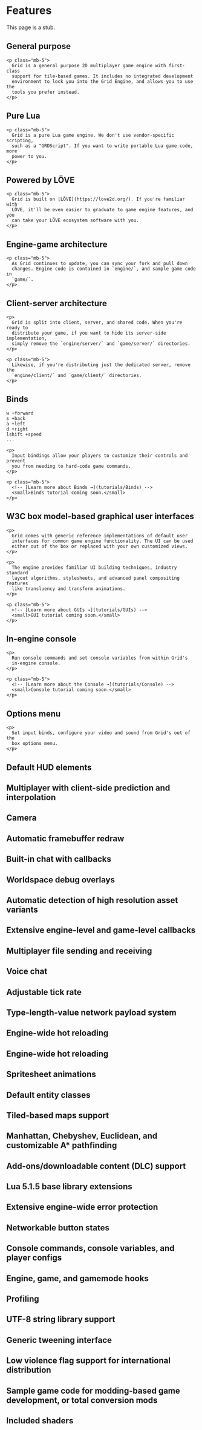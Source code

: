# Features

<div class="alert alert-warning mb-5" role="alert">
  This page is a stub.
</div>

<div class="row">
  <div class="col-6">
    <h2>
      General purpose
    </h2>

    <p class="mb-5">
      Grid is a general purpose 2D multiplayer game engine with first-class
      support for tile-based games. It includes no integrated development
      environment to lock you into the Grid Engine, and allows you to use the
      tools you prefer instead.
    </p>
  </div>

  <div class="col-6">
    <h2>
      Pure Lua
    </h2>

    <p class="mb-5">
      Grid is a pure Lua game engine. We don't use vendor-specific scripting,
      such as a "GRDScript". If you want to write portable Lua game code, more
      power to you.
    </p>
  </div>

  <div class="col-6">
    <h2>
      Powered by LÖVE
    </h2>

    <p class="mb-5">
      Grid is built on [LÖVE](https://love2d.org/). If you're familiar with
      LÖVE, it'll be even easier to graduate to game engine features, and you
      can take your LÖVE ecosystem software with you.
    </p>
  </div>

  <div class="col-6">
    <h2>
      Engine-game architecture
    </h2>

    <p class="mb-5">
      As Grid continues to update, you can sync your fork and pull down
      changes. Engine code is contained in `engine/`, and sample game code in
      `game/`.
    </p>
  </div>

  <div class="col-6">
    <h2>
      Client-server architecture
    </h2>

    <p>
      Grid is split into client, server, and shared code. When you're ready to
      distribute your game, if you want to hide its server-side implementation,
      simply remove the `engine/server/` and `game/server/` directories.
    </p>

    <p class="mb-5">
      Likewise, if you're distributing just the dedicated server, remove the
      `engine/client/` and `game/client/` directories.
    </p>
  </div>

  <div class="col-6">
    <h2>
      Binds
    </h2>
    <pre><code>w +forward
s +back
a +left
d +right
lshift +speed
...</code></pre>

    <p>
      Input bindings allow your players to customize their controls and prevent
      you from needing to hard-code game commands.
    </p>

    <p class="mb-5">
      <!-- [Learn more about Binds →](tutorials/Binds) -->
      <small>Binds tutorial coming soon.</small>
    </p>
  </div>

  <div class="col-6">
    <h2>
      W3C box model-based graphical user interfaces
    </h2>

    <p>
      Grid comes with generic reference implementations of default user
      interfaces for common game engine functionality. The UI can be used
      either out of the box or replaced with your own customized views.
    </p>

    <p>
      The engine provides familiar UI building techniques, industry standard
      layout algorithms, stylesheets, and advanced panel compositing features
      like transluency and transform animations.
    </p>

    <p class="mb-5">
      <!-- [Learn more about GUIs →](tutorials/GUIs) -->
      <small>GUI tutorial coming soon.</small>
    </p>
  </div>

  <div class="col-6">
    <h2>
      In-engine console
    </h2>

    <p>
      Run console commands and set console variables from within Grid's
      in-engine console.
    </p>

    <p class="mb-5">
      <!-- [Learn more about the Console →](tutorials/Console) -->
      <small>Console tutorial coming soon.</small>
    </p>
  </div>

  <div class="col-6">
    <h2>
      Options menu
    </h2>

    <p>
      Set input binds, configure your video and sound from Grid's out of the
      box options menu.
    </p>
  </div>

  <div class="col-6 mb-5">
    <h2>
      Default HUD elements
    </h2>
  </div>

  <div class="col-6 mb-5">
    <h2>
      Multiplayer with client-side prediction and interpolation
    </h2>
  </div>

  <div class="col-6 mb-5">
    <h2>
      Camera
    </h2>
  </div>

  <div class="col-6 mb-5">
    <h2>
      Automatic framebuffer redraw
    </h2>
  </div>

  <div class="col-6 mb-5">
    <h2>
      Built-in chat with callbacks
    </h2>
  </div>

  <div class="col-6 mb-5">
    <h2>
      Worldspace debug overlays
    </h2>
  </div>

  <div class="col-6 mb-5">
    <h2>
      Automatic detection of high resolution asset variants
    </h2>
  </div>

  <div class="col-6 mb-5">
    <h2>
      Extensive engine-level and game-level callbacks
    </h2>
  </div>

  <div class="col-6 mb-5">
    <h2>
      Multiplayer file sending and receiving
    </h2>
  </div>

  <div class="col-6 mb-5">
    <h2>
      Voice chat
    </h2>
  </div>

  <div class="col-6 mb-5">
    <h2>
      Adjustable tick rate
    </h2>
  </div>

  <div class="col-6 mb-5">
    <h2>
      Type-length-value network payload system
    </h2>
  </div>

  <div class="col-6 mb-5">
    <h2>
      Engine-wide hot reloading
    </h2>
  </div>

  <div class="col-6 mb-5">
    <h2>
      Engine-wide hot reloading
    </h2>
  </div>

  <div class="col-6 mb-5">
    <h2>
      Spritesheet animations
    </h2>
  </div>

  <div class="col-6 mb-5">
    <h2>
      Default entity classes
    </h2>
  </div>

  <div class="col-6 mb-5">
    <h2>
      Tiled-based maps support
    </h2>
  </div>

  <div class="col-6 mb-5">
    <h2>
      Manhattan, Chebyshev, Euclidean, and customizable A* pathfinding
    </h2>
  </div>

  <div class="col-6 mb-5">
    <h2>
      Add-ons/downloadable content (DLC) support
    </h2>
  </div>

  <div class="col-6 mb-5">
    <h2>
      Lua 5.1.5 base library extensions
    </h2>
  </div>

  <div class="col-6 mb-5">
    <h2>
      Extensive engine-wide error protection
    </h2>
  </div>

  <div class="col-6 mb-5">
    <h2>
      Networkable button states
    </h2>
  </div>

  <div class="col-6 mb-5">
    <h2>
      Console commands, console variables, and player configs
    </h2>
  </div>

  <div class="col-6 mb-5">
    <h2>
      Engine, game, and gamemode hooks
    </h2>
  </div>

  <div class="col-6 mb-5">
    <h2>
      Profiling
    </h2>
  </div>

  <div class="col-6 mb-5">
    <h2>
      UTF-8 string library support
    </h2>
  </div>

  <div class="col-6 mb-5">
    <h2>
      Generic tweening interface
    </h2>
  </div>

  <div class="col-6 mb-5">
    <h2>
      Low violence flag support for international distribution
    </h2>
  </div>

  <div class="col-6 mb-5">
    <h2>
      Sample game code for modding-based game development, or total conversion
      mods
    </h2>
  </div>

  <div class="col-6 mb-5">
    <h2>
      Included shaders
    </h2>
  </div>
</div>

